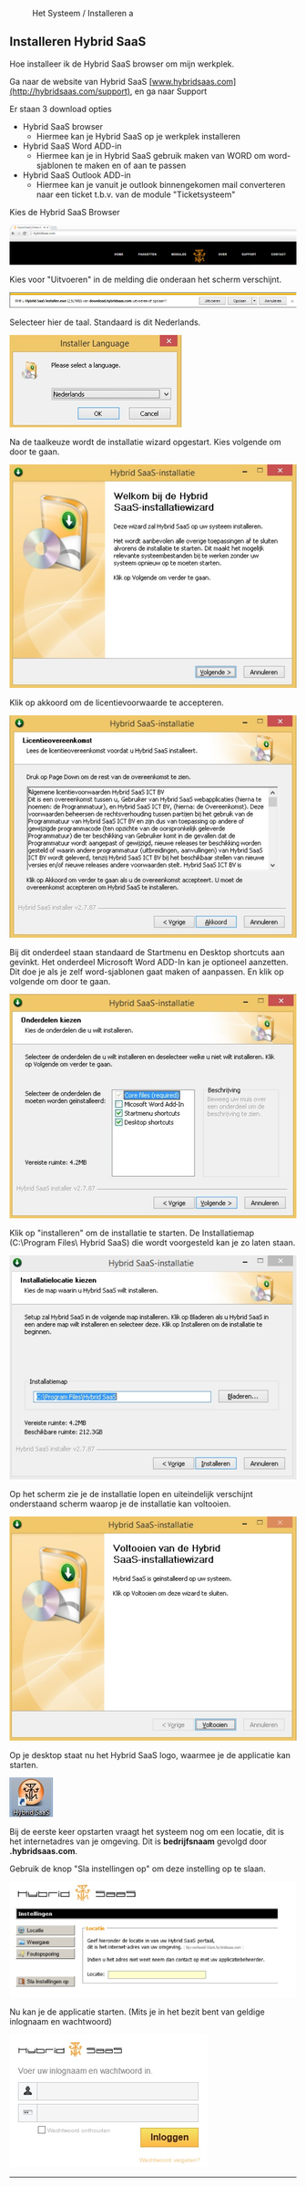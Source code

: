 <properties>
	<page>
		<title>Installeren Hybrid SaaS (Browser)</title>
			</page>
	<menu>
		<position>Het Systeem / Installeren </position> 
		<title>Installeren Hybrid SaaS</title>
		<sort>a</sort>
	</menu>
</properties>

## Installeren Hybrid SaaS ##

Hoe installeer ik de Hybrid SaaS browser om mijn werkplek. 

Ga naar de website van Hybrid SaaS [www.hybridsaas.com](http://hybridsaas.com/support), en ga naar Support

Er staan 3 download opties

- Hybrid SaaS browser 
	- Hiermee kan je Hybrid SaaS op je werkplek installeren
- Hybrid SaaS Word ADD-in
	- Hiermee kan je in Hybrid SaaS gebruik maken van WORD om word-sjablonen te maken en of aan te passen 
- Hybrid SaaS Outlook ADD-in
	- Hiermee kan je vanuit je outlook binnengekomen mail converteren naar een ticket t.b.v. van de module "Ticketsysteem" 

Kies de Hybrid SaaS Browser
  
![](images/download-hs-browser.jpg) 

Kies voor "Uitvoeren" in de melding die onderaan het scherm verschijnt.
  
![](images/download-hs-uitvoeren.jpg) 

Selecteer hier de taal. Standaard is dit Nederlands. 

![](images/download-hs-taal.jpg)

Na de taalkeuze wordt de installatie wizard opgestart. Kies volgende om door te gaan.

![](images/download-hs-welkom.jpg)

Klik op akkoord om de licentievoorwaarde te accepteren.

![](images/download-hs-licentie.jpg)

Bij dit onderdeel staan standaard de Startmenu en Desktop shortcuts aan gevinkt. Het onderdeel Microsoft Word ADD-In kan je optioneel aanzetten. Dit doe je als je zelf word-sjablonen gaat maken of aanpassen. En klik op volgende om door te gaan.     

![](images/download-hs-onderdeel.jpg)

Klik op "installeren" om de installatie te starten. De Installatiemap (C:\Program Files\ Hybrid SaaS) die wordt voorgesteld kan je zo laten staan. 

![](images/download-hs-locatie.jpg)

Op het scherm zie je de installatie lopen en uiteindelijk verschijnt onderstaand scherm waarop je de installatie kan voltooien.

![](images/download-hs-voltooid.jpg)

Op je desktop staat nu het Hybrid SaaS logo, waarmee je de applicatie kan starten.

![](images/download-hs-browser-logo.jpg)

Bij de eerste keer opstarten vraagt het systeem nog om een locatie, dit is het internetadres van je omgeving.
Dit is **bedrijfsnaam** gevolgd door **.hybridsaas.com**.

Gebruik de knop "Sla instellingen op" om deze instelling op te slaan.

![](images/download-hs-loc-hs.jpg)

Nu kan je de applicatie starten. (Mits je in het bezit bent van geldige inlognaam en wachtwoord)

![](images/download-hs-browser-inlog.jpg)

---------

